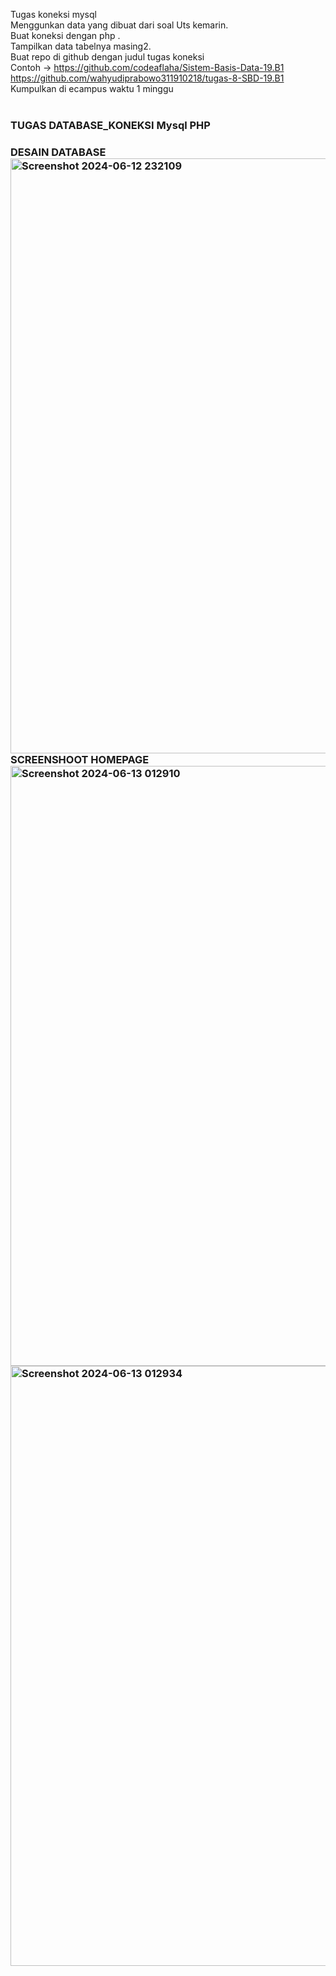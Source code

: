 Tugas koneksi mysql<br>
Menggunkan data yang dibuat dari soal Uts kemarin.<br>
Buat koneksi dengan php .<br>
Tampilkan data tabelnya masing2.<br>
Buat repo di github dengan judul tugas koneksi<br>
Contoh -> https://github.com/codeaflaha/Sistem-Basis-Data-19.B1<br>
https://github.com/wahyudiprabowo311910218/tugas-8-SBD-19.B1<br>
Kumpulkan di ecampus waktu 1 minggu<br><br>
 
<h3>TUGAS DATABASE_KONEKSI Mysql PHP<br><h3/>

DESAIN DATABASE
<img width="952" alt="Screenshot 2024-06-12 232109" src="https://github.com/andrianlusmana/Sistem-Basis-Data-19.B1/assets/172469165/52c01c44-3135-40d7-83ff-2f09e86cbfd8">
<br>
SCREENSHOOT HOMEPAGE
<img width="960" alt="Screenshot 2024-06-13 012910" src="https://github.com/andrianlusmana/Sistem-Basis-Data-19.B1/assets/172469165/f48a2dd1-d528-4d3e-b445-b66c2cb434f8">
<br>
<img width="960" alt="Screenshot 2024-06-13 012934" src="https://github.com/andrianlusmana/Sistem-Basis-Data-19.B1/assets/172469165/a937be29-61b3-4b27-8b17-165ab27faf3e">
